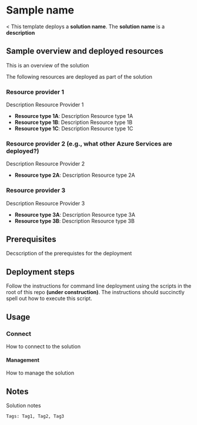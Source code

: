 # Sample name

<
This template deploys a **solution name**. The **solution name** is a **description**

## Sample overview and deployed resources

This is an overview of the solution

The following resources are deployed as part of the solution

### Resource provider 1

Description Resource Provider 1

+ **Resource type 1A**: Description Resource type 1A
+ **Resource type 1B**: Description Resource type 1B
+ **Resource type 1C**: Description Resource type 1C

### Resource provider 2 (e.g., what other Azure Services are deployed?)

Description Resource Provider 2

+ **Resource type 2A**: Description Resource type 2A

### Resource provider 3

Description Resource Provider 3

+ **Resource type 3A**: Description Resource type 3A
+ **Resource type 3B**: Description Resource type 3B

## Prerequisites

Decscription of the prerequistes for the deployment

## Deployment steps

Follow the instructions for command line deployment using the scripts in the root of this repo **(under construction)**.  The instructions should succinctly spell out how to execute this script.

## Usage

### Connect

How to connect to the solution

#### Management

How to manage the solution

## Notes

Solution notes

`Tags: Tag1, Tag2, Tag3`